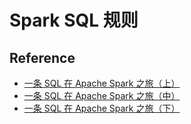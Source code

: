 # Spark SQL 规则

## Reference

- [一条 SQL 在 Apache Spark 之旅（上）](https://www.iteblog.com/archives/2561.html)
- [一条 SQL 在 Apache Spark 之旅（中）](https://www.iteblog.com/archives/2562.html)
- [一条 SQL 在 Apache Spark 之旅（下）](https://www.iteblog.com/archives/2563.html)
